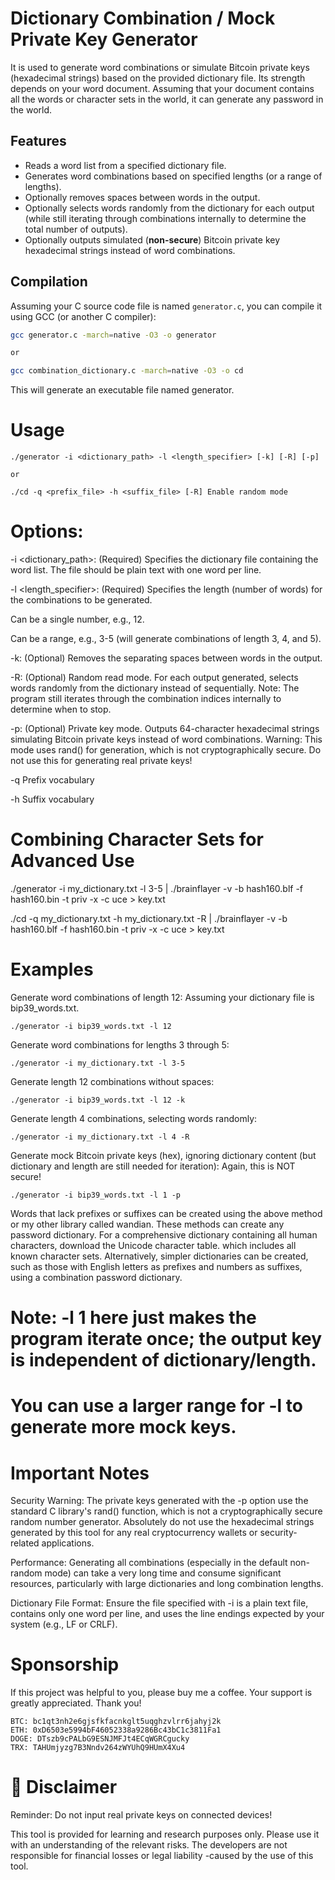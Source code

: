# Dictionary Combination / Mock Private Key Generator

It is used to generate word combinations or simulate Bitcoin private keys (hexadecimal strings) based on the provided dictionary file. Its strength depends on your word document. Assuming that your document contains all the words or character sets in the world, it can generate any password in the world.

## Features

*   Reads a word list from a specified dictionary file.
*   Generates word combinations based on specified lengths (or a range of lengths).
*   Optionally removes spaces between words in the output.
*   Optionally selects words randomly from the dictionary for each output (while still iterating through combinations internally to determine the total number of outputs).
*   Optionally outputs simulated (**non-secure**) Bitcoin private key hexadecimal strings instead of word combinations.

## Compilation

Assuming your C source code file is named `generator.c`, you can compile it using GCC (or another C compiler):

```bash
gcc generator.c -march=native -O3 -o generator

or

gcc combination_dictionary.c -march=native -O3 -o cd

```

This will generate an executable file named generator.

# Usage
```
./generator -i <dictionary_path> -l <length_specifier> [-k] [-R] [-p]

or

./cd -q <prefix_file> -h <suffix_file> [-R] Enable random mode
```

# Options:

-i <dictionary_path>: (Required) Specifies the dictionary file containing the word list. The file should be plain text with one word per line.

-l <length_specifier>: (Required) Specifies the length (number of words) for the combinations to be generated.

Can be a single number, e.g., 12.

Can be a range, e.g., 3-5 (will generate combinations of length 3, 4, and 5).

-k: (Optional) Removes the separating spaces between words in the output.

-R: (Optional) Random read mode. For each output generated, selects words randomly from the dictionary instead of sequentially. Note: The program still iterates through the combination indices internally to determine when to stop.

-p: (Optional) Private key mode. Outputs 64-character hexadecimal strings simulating Bitcoin private keys instead of word combinations. Warning: This mode uses rand() for generation, which is not cryptographically secure. Do not use this for generating real private keys!

-q Prefix vocabulary

-h Suffix vocabulary

# Combining Character Sets for Advanced Use 

./generator -i my_dictionary.txt -l 3-5 | ./brainflayer -v -b hash160.blf -f hash160.bin -t priv -x -c uce > key.txt

./cd -q my_dictionary.txt -h my_dictionary.txt -R | ./brainflayer -v -b hash160.blf -f hash160.bin -t priv -x -c uce > key.txt

# Examples

Generate word combinations of length 12:
Assuming your dictionary file is bip39_words.txt.
```
./generator -i bip39_words.txt -l 12
```

Generate word combinations for lengths 3 through 5:
```
./generator -i my_dictionary.txt -l 3-5
```

Generate length 12 combinations without spaces:
```
./generator -i bip39_words.txt -l 12 -k
```


Generate length 4 combinations, selecting words randomly:
```
./generator -i my_dictionary.txt -l 4 -R
```

Generate mock Bitcoin private keys (hex), ignoring dictionary content (but dictionary and length are still needed for iteration):
Again, this is NOT secure!
```
./generator -i bip39_words.txt -l 1 -p
```

Words that lack prefixes or suffixes can be created using the above method or my other library called wandian. These methods can create any password dictionary. For a comprehensive dictionary containing all human characters, download the Unicode character table. which includes all known character sets. Alternatively, simpler dictionaries can be created, such as those with English letters as prefixes and numbers as suffixes, using a combination password dictionary.


# Note: -l 1 here just makes the program iterate once; the output key is independent of dictionary/length.
# You can use a larger range for -l to generate more mock keys.

# Important Notes

Security Warning: The private keys generated with the -p option use the standard C library's rand() function, which is not a cryptographically secure random number generator. Absolutely do not use the hexadecimal strings generated by this tool for any real cryptocurrency wallets or security-related applications.

Performance: Generating all combinations (especially in the default non-random mode) can take a very long time and consume significant resources, particularly with large dictionaries and long combination lengths.

Dictionary File Format: Ensure the file specified with -i is a plain text file, contains only one word per line, and uses the line endings expected by your system (e.g., LF or CRLF).

# Sponsorship
If this project was helpful to you, please buy me a coffee. Your support is greatly appreciated. Thank you!
```
BTC: bc1qt3nh2e6gjsfkfacnkglt5uqghzvlrr6jahyj2k
ETH: 0xD6503e5994bF46052338a9286Bc43bC1c3811Fa1
DOGE: DTszb9cPALbG9ESNJMFJt4ECqWGRCgucky
TRX: TAHUmjyzg7B3Nndv264zWYUhQ9HUmX4Xu4
```

# 📜 Disclaimer
Reminder: Do not input real private keys on connected devices!

This tool is provided for learning and research purposes only. Please use it with an understanding of the relevant risks. The developers are not responsible for financial losses or legal liability -caused by the use of this tool.

